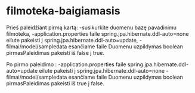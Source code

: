 # filmoteka-baigiamasis

Prieš paleidžiant pirmą kartą:
-susikurkite duomenu bazę pavadinimu filmoteka, 
-application.properties faile spring.jpa.hibernate.ddl-auto=none eilute pakeisti į spring.jpa.hibernate.ddl-auto=update,
-filmai/model/sampledata esančiame faile Duomenu uzpildymas boolean pirmasPaleidimas pakeisti iš false į true.

Po pirmo paleidimo :
-application.properties faile spring.jpa.hibernate.ddl-auto=update eilute pakeisti į spring.jpa.hibernate.ddl-auto=none
-filmai/model/sampledata esančiame faile Duomenu uzpildymas boolean pirmasPaleidimas pakeisti iš true į false.
